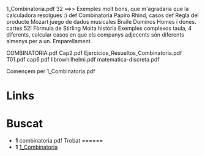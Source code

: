 
1\_Combinatoria.pdf	32
	==>> Exemples molt bons, que m'agradaria que la calculadora resolgues :)
	def Combinatoria
	Papiro Rhind, casos
	def Regla del producte
		Mozart juego de dados musicales
		Braile
		Dominos
		Homes i dones.
		cartes 52!
	Fòrmula de Stirling
	Molta història
	Exemples complexos
		taula, 4 diferents, calcular casos en que els companys adjecents són diferents almenys per a un.
		Emparellament.


COMBINATORIA.pdf
Cap2.pdf
Ejercicios\_Resueltos\_Combinatoria.pdf
T01.pdf
cap6.pdf
librowhilhelmi.pdf
matematica-discreta.pdf

Començem per 1\_Combinatoria.pdf

# Links
Buscat
======
- __1__ combinatoria pdf
Trobat
======
- __1__ [1\_Combinatoria](http://matap.dmae.upm.es/WebpersonalBartolo/Probabilidad/1_Combinatoria.pdf)

